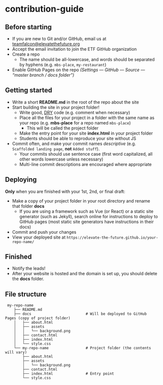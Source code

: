 # contribution-guide

## Before starting
- If you are new to Git and/or GitHub, email us at [teamfalcon@elevatethefuture.org](mailto:teamfalcon@elevatethefuture.org)
- Accept the email invitation to join the ETF GitHub organization
- Create a repo
  - The name should be all-lowercase, and words should be separated by hyphens (e.g. `mbs-place`, `my-restaurant`)
- Enable GitHub Pages on the repo _(Settings — GitHub — Source — “master branch / docs folder”)_

## Getting started
- Write a short **README.md** in the root of the repo about the site
- Start building the site in your project folder!
	- Write good, [DRY](https://en.wikipedia.org/wiki/Don't_repeat_yourself) code (e.g. comment when necessary)
	- Place all the files for your project in a folder with the same name as your repo (e.g. **mbs-place** for a repo named `mbs-place`)
		- This will be called the project folder
	- Make the entry point for your site **index.html** in your project folder
	- Students should be able to reproduce your site without JS
- Commit often, and make your commit names *descriptive* (e.g. `Scaffolded landing page`, **not** `Added stuff`).
	- Your commits should use sentence case (first word capitalized, all other words lowercase unless necessary)
	- Multi-line commit descriptions are encouraged where appropriate

## Deploying
**Only** when you are finished with your 1st, 2nd, or final draft:
- Make a copy of your project folder in your root directory and rename that folder **docs**
	- If you are using a framework such as Vue (or React) or a static site generator (such as Jekyll), search online for instructions to deploy to GitHub pages (most static site generators have instructions in their docs)
- Commit and push your changes
- View your deployed site at `https://elevate-the-future.github.io/your-repo-name/`

## Finished
- Notify the leads!
- After your website is hosted and the domain is set up, you should delete the **docs** folder.

## File structure
```
 my-repo-name
    ├── README.md
    ├── docs                         # Will be deployed to GitHub Pages (copy of project folder)
    │   ├── about.html
    │   ├── assets
    │   │   └── background.png
    │   ├── contact.html
    │   ├── index.html
    │   └── style.css
    └── my-repo-name                 # Project folder (the contents will vary)
        ├── about.html
        ├── assets
        │   └── background.png
        ├── contact.html
        ├── index.html               # Entry point
        └── style.css
```
